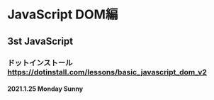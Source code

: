 # JavaScript DOM編

## 3st JavaScript

### ドットインストール　https://dotinstall.com/lessons/basic_javascript_dom_v2

#### 2021.1.25 Monday Sunny
